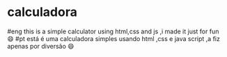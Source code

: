 # calculadora
#eng
this is a simple calculator using html,css and js ,i made it just for fun  :smile:
#pt
está é uma calculadora simples usando html ,css e java script ,a fiz apenas por diversão  :smile:
